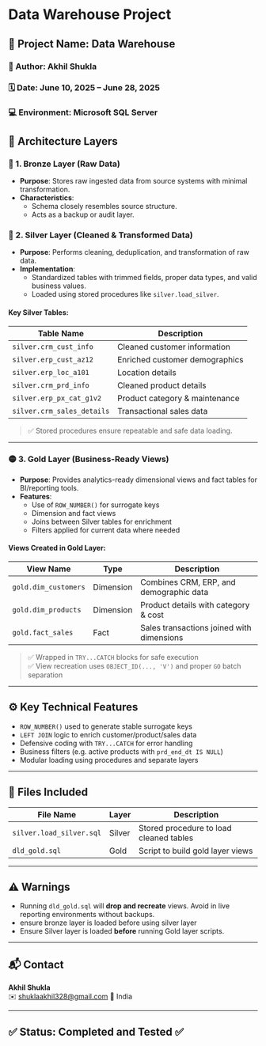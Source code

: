 # Data Warehouse Project

## 📁 Project Name: Data Warehouse 

### 👤 Author: Akhil Shukla  
### 🗓️ Date: June 10, 2025 – June 28, 2025  
### 💻 Environment: Microsoft SQL Server

## 🧱 Architecture Layers
### 🥉 1. Bronze Layer (Raw Data)
- **Purpose**: Stores raw ingested data from source systems with minimal transformation.
- **Characteristics**:
  - Schema closely resembles source structure.
  - Acts as a backup or audit layer.
### 🥈 2. Silver Layer (Cleaned & Transformed Data)

- **Purpose**: Performs cleaning, deduplication, and transformation of raw data.
- **Implementation**:
  - Standardized tables with trimmed fields, proper data types, and valid business values.
  - Loaded using stored procedures like `silver.load_silver`.

#### Key Silver Tables:
| Table Name               | Description                           |
|--------------------------|---------------------------------------|
| `silver.crm_cust_info`   | Cleaned customer information          |
| `silver.erp_cust_az12`   | Enriched customer demographics        |
| `silver.erp_loc_a101`    | Location details                      |
| `silver.crm_prd_info`    | Cleaned product details               |
| `silver.erp_px_cat_g1v2` | Product category & maintenance        |
| `silver.crm_sales_details` | Transactional sales data             |

> ✅ Stored procedures ensure repeatable and safe data loading.

---

### 🟡 3. Gold Layer (Business-Ready Views)

- **Purpose**: Provides analytics-ready dimensional views and fact tables for BI/reporting tools.
- **Features**:
  - Use of `ROW_NUMBER()` for surrogate keys
  - Dimension and fact views
  - Joins between Silver tables for enrichment
  - Filters applied for current data where needed

#### Views Created in Gold Layer:
| View Name           | Type      | Description                                 |
|---------------------|-----------|---------------------------------------------|
| `gold.dim_customers`| Dimension | Combines CRM, ERP, and demographic data      |
| `gold.dim_products` | Dimension | Product details with category & cost         |
| `gold.fact_sales`   | Fact      | Sales transactions joined with dimensions    |

> ✅ Wrapped in `TRY...CATCH` blocks for safe execution  
> ✅ View recreation uses `OBJECT_ID(..., 'V')` and proper `GO` batch separation

---



## ⚙️ Key Technical Features

- `ROW_NUMBER()` used to generate stable surrogate keys
- `LEFT JOIN` logic to enrich customer/product/sales data
- Defensive coding with `TRY...CATCH` for error handling
- Business filters (e.g. active products with `prd_end_dt IS NULL`)
- Modular loading using procedures and separate layers

---

## 📄 Files Included

| File Name          | Layer   | Description                              |
|--------------------|---------|------------------------------------------|
| `silver.load_silver.sql` | Silver  | Stored procedure to load cleaned tables |
| `dld_gold.sql`           | Gold    | Script to build gold layer views       |

---

## ⚠️ Warnings

- Running `dld_gold.sql` will **drop and recreate** views. Avoid in live reporting environments without backups.
- ensure bronze layer is loaded before using silver layer
- Ensure Silver layer is loaded **before** running Gold layer scripts.

---



## 📬 Contact

**Akhil Shukla**  
✉️ shuklaakhil328@gmail.com 
📍 India

---

## ✅ Status: Completed and Tested ✅
